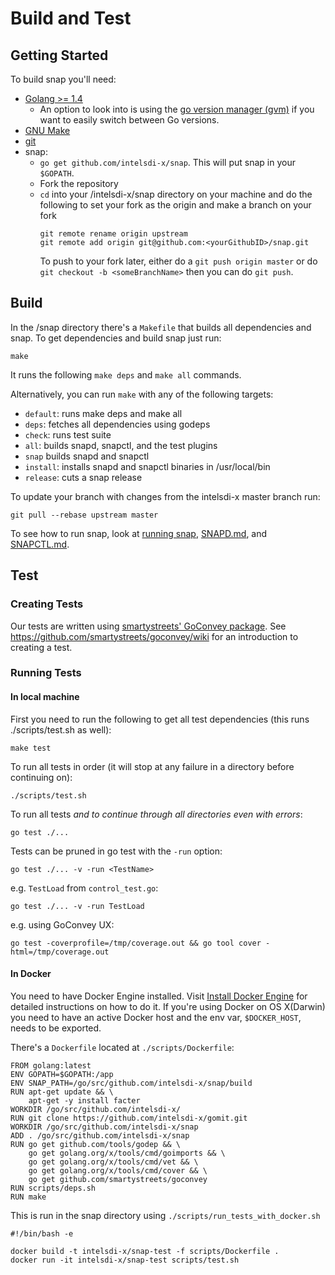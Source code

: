  
# Build and Test
## Getting Started
To build snap you'll need:
* [Golang >= 1.4](https://golang.org)
    * An option to look into is using the [go version manager (gvm)](https://github.com/moovweb/gvm) if you want to easily switch between Go versions.
* [GNU Make](https://www.gnu.org/software/make/)
* [git](https://git-scm.com/book/en/v2/Getting-Started-Installing-Git)
* snap:
    * `go get github.com/intelsdi-x/snap`. This will put snap in your `$GOPATH`.
    * Fork the repository
    * `cd` into your /intelsdi-x/snap directory on your machine and do the following to set your fork as the origin and make a branch on your fork
        ```
        git remote rename origin upstream
        git remote add origin git@github.com:<yourGithubID>/snap.git
        ```
        To push to your fork later, either do a `git push origin master` or do `git checkout -b <someBranchName>` then you can do `git push`.

## Build
In the /snap directory there's a `Makefile` that builds all dependencies and snap.
To get dependencies and build snap just run:  
```
make
```
It runs the following `make deps` and `make all` commands.

Alternatively, you can run `make` with any of the following targets:

* `default`: runs make deps and make all
* `deps`: fetches all dependencies using godeps
* `check`: runs test suite
* `all`: builds snapd, snapctl, and the test plugins
* `snap` builds snapd and snapctl
* `install`: installs snapd and snapctl binaries in /usr/local/bin
* `release`: cuts a snap release

To update your branch with changes from the intelsdi-x master branch run:
```
git pull --rebase upstream master
```

To see how to run snap, look at [running snap](../README.md#running-snap), [SNAPD.md](SNAPD.md), and [SNAPCTL.md](SNAPCTL.md).

## Test
### Creating Tests
Our tests are written using [smartystreets' GoConvey package](https://github.com/smartystreets/goconvey).  See https://github.com/smartystreets/goconvey/wiki for an introduction to creating a test.

### Running Tests
#### In local machine
First you need to run the following to get all test dependencies (this runs ./scripts/test.sh as well):
```
make test
```
To run all tests in order (it will stop at any failure in a directory before continuing on):  
```
./scripts/test.sh
```
To run all tests *and to continue through all directories even with errors*:  
```
go test ./...
```  
Tests can be pruned in go test with the `-run` option:
```
go test ./... -v -run <TestName>
```

e.g. `TestLoad` from `control_test.go`:
```
go test ./... -v -run TestLoad
```

e.g. using GoConvey UX:
```
go test -coverprofile=/tmp/coverage.out && go tool cover -html=/tmp/coverage.out
```

#### In Docker
You need to have Docker Engine installed. Visit [Install Docker Engine](https://docs.docker.com/engine/installation/) for detailed instructions on how to do it.
If you're using Docker on OS X(Darwin) you need to have an active Docker host and the env var, `$DOCKER_HOST`, needs to be exported. 

There's a `Dockerfile` located at `./scripts/Dockerfile`:
```
FROM golang:latest  
ENV GOPATH=$GOPATH:/app
ENV SNAP_PATH=/go/src/github.com/intelsdi-x/snap/build
RUN apt-get update && \
    apt-get -y install facter
WORKDIR /go/src/github.com/intelsdi-x/
RUN git clone https://github.com/intelsdi-x/gomit.git
WORKDIR /go/src/github.com/intelsdi-x/snap
ADD . /go/src/github.com/intelsdi-x/snap
RUN go get github.com/tools/godep && \
    go get golang.org/x/tools/cmd/goimports && \
    go get golang.org/x/tools/cmd/vet && \
    go get golang.org/x/tools/cmd/cover && \
    go get github.com/smartystreets/goconvey
RUN scripts/deps.sh
RUN make
```
This is run in the snap directory using `./scripts/run_tests_with_docker.sh`  
```
#!/bin/bash -e

docker build -t intelsdi-x/snap-test -f scripts/Dockerfile .
docker run -it intelsdi-x/snap-test scripts/test.sh
```
